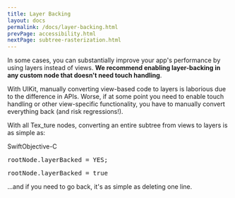 ```yaml
---
title: Layer Backing
layout: docs
permalink: /docs/layer-backing.html
prevPage: accessibility.html
nextPage: subtree-rasterization.html
---
```


In some cases, you can substantially improve your app's performance by using layers instead of views. **We recommend enabling layer-backing in any custom node that doesn't need touch handling**.

With UIKit, manually converting view-based code to layers is laborious due to the difference in APIs. Worse, if at some point you need to enable touch handling or other view-specific functionality, you have to manually convert everything back (and risk regressions!).

With all Tex_ture nodes, converting an entire subtree from views to layers is as simple as:

<div class = "highlight-group">
<span class="language-toggle"><a data-lang="swift" class="swiftButton">Swift</a><a data-lang="objective-c" class = "active objcButton">Objective-C</a></span>
<div class = "code">
<pre lang="objc" class="objcCode">
rootNode.layerBacked = YES;
</pre>
<pre lang="swift" class = "swiftCode hidden">
rootNode.layerBacked = true
</pre>
</div>
</div>

...and if you need to go back, it's as simple as deleting one line. 


